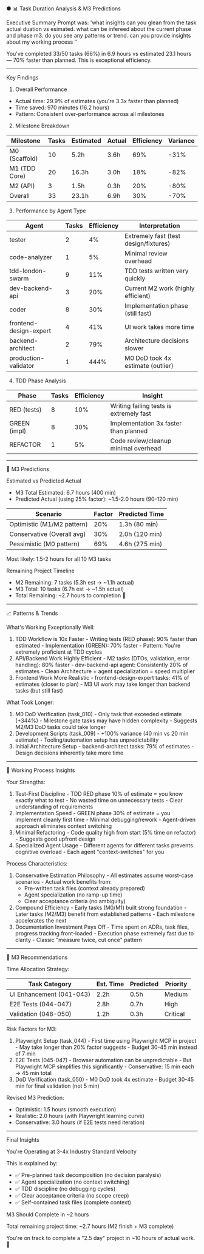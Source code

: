 ● 📊 Task Duration Analysis & M3 Predictions

  Executive Summary
    Prompt was: 'what insights can you glean from the task actual duation vs esimated. what can be infereed about the current phase and phase m3. do you see any patterns or trend. can you provide insights about my working process ''

  You've completed 33/50 tasks (66%) in 6.9 hours vs estimated 23.1 hours — 70% faster than planned. This is exceptional efficiency.

  ---
  Key Findings

  1. Overall Performance

  - Actual time: 29.9% of estimates (you're 3.3x faster than planned)
  - Time saved: 970 minutes (16.2 hours)
  - Pattern: Consistent over-performance across all milestones

  2. Milestone Breakdown

  | Milestone     | Tasks | Estimated | Actual | Efficiency | Variance |
  |---------------|-------|-----------|--------|------------|----------|
  | M0 (Scaffold) | 10    | 5.2h      | 3.6h   | 69%        | -31%     |
  | M1 (TDD Core) | 20    | 16.3h     | 3.0h   | 18%        | -82%     |
  | M2 (API)      | 3     | 1.5h      | 0.3h   | 20%        | -80%     |
  | Overall       | 33    | 23.1h     | 6.9h   | 30%        | -70%     |

  3. Performance by Agent Type

  | Agent                  | Tasks | Efficiency | Interpretation                        |
  |------------------------|-------|------------|---------------------------------------|
  | tester                 | 2     | 4%         | Extremely fast (test design/fixtures) |
  | code-analyzer          | 1     | 5%         | Minimal review overhead               |
  | tdd-london-swarm       | 9     | 11%        | TDD tests written very quickly        |
  | dev-backend-api        | 3     | 20%        | Current M2 work (highly efficient)    |
  | coder                  | 8     | 30%        | Implementation phase (still fast)     |
  | frontend-design-expert | 4     | 41%        | UI work takes more time               |
  | backend-architect      | 2     | 79%        | Architecture decisions slower         |
  | production-validator   | 1     | 444%       | M0 DoD took 4x estimate (outlier)     |

  4. TDD Phase Analysis

  | Phase        | Tasks | Efficiency | Insight                                 |
  |--------------|-------|------------|-----------------------------------------|
  | RED (tests)  | 8     | 10%        | Writing failing tests is extremely fast |
  | GREEN (impl) | 8     | 30%        | Implementation 3x faster than planned   |
  | REFACTOR     | 1     | 5%         | Code review/cleanup minimal overhead    |

  ---
  🔮 M3 Predictions

  Estimated vs Predicted Actual

  - M3 Total Estimated: 6.7 hours (400 min)
  - Predicted Actual (using 25% factor): ~1.5-2.0 hours (90-120 min)

  | Scenario                   | Factor | Predicted Time |
  |----------------------------|--------|----------------|
  | Optimistic (M1/M2 pattern) | 20%    | 1.3h (80 min)  |
  | Conservative (Overall avg) | 30%    | 2.0h (120 min) |
  | Pessimistic (M0 pattern)   | 69%    | 4.6h (275 min) |

  Most likely: 1.5-2 hours for all 10 M3 tasks

  Remaining Project Timeline

  - M2 Remaining: 7 tasks (5.3h est → ~1.1h actual)
  - M3 Total: 10 tasks (6.7h est → ~1.5h actual)
  - Total Remaining: ~2.7 hours to completion 🎯

  ---
  📈 Patterns & Trends

  What's Working Exceptionally Well:

  1. TDD Workflow is 10x Faster
    - Writing tests (RED phase): 90% faster than estimated
    - Implementation (GREEN): 70% faster
    - Pattern: You're extremely proficient at TDD cycles
  2. API/Backend Work Highly Efficient
    - M2 tasks (DTOs, validation, error handling): 80% faster
    - dev-backend-api agent: Consistently 20% of estimates
    - Clean Architecture + agent specialization = speed multiplier
  3. Frontend Work More Realistic
    - frontend-design-expert tasks: 41% of estimates (closer to plan)
    - M3 UI work may take longer than backend tasks (but still fast)

  What Took Longer:

  1. M0 DoD Verification (task_010)
    - Only task that exceeded estimate (+344%)
    - Milestone gate tasks may have hidden complexity
    - Suggests M2/M3 DoD tasks could take longer
  2. Development Scripts (task_009)
    - +100% variance (40 min vs 20 min estimate)
    - Tooling/automation setup has unpredictability
  3. Initial Architecture Setup
    - backend-architect tasks: 79% of estimates
    - Design decisions inherently take more time

  ---
  🧠 Working Process Insights

  Your Strengths:

  1. Test-First Discipline
    - TDD RED phase 10% of estimate = you know exactly what to test
    - No wasted time on unnecessary tests
    - Clear understanding of requirements
  2. Implementation Speed
    - GREEN phase 30% of estimate = you implement cleanly first time
    - Minimal debugging/rework
    - Agent-driven approach eliminates context switching
  3. Minimal Refactoring
    - Code quality high from start (5% time on refactor)
    - Suggests good upfront design
  4. Specialized Agent Usage
    - Different agents for different tasks prevents cognitive overload
    - Each agent "context-switches" for you

  Process Characteristics:

  1. Conservative Estimation Philosophy
    - All estimates assume worst-case scenarios
    - Actual work benefits from:
        - Pre-written task files (context already prepared)
      - Agent specialization (no ramp-up time)
      - Clear acceptance criteria (no ambiguity)
  2. Compound Efficiency
    - Early tasks (M0/M1) built strong foundation
    - Later tasks (M2/M3) benefit from established patterns
    - Each milestone accelerates the next
  3. Documentation Investment Pays Off
    - Time spent on ADRs, task files, progress tracking front-loaded
    - Execution phase extremely fast due to clarity
    - Classic "measure twice, cut once" pattern

  ---
  🎯 M3 Recommendations

  Time Allocation Strategy:

  | Task Category            | Est. Time | Predicted | Priority |
  |--------------------------|-----------|-----------|----------|
  | UI Enhancement (041-043) | 2.2h      | 0.5h      | Medium   |
  | E2E Tests (044-047)      | 2.8h      | 0.7h      | High     |
  | Validation (048-050)     | 1.2h      | 0.3h      | Critical |

  Risk Factors for M3:

  1. Playwright Setup (task_044)
    - First time using Playwright MCP in project
    - May take longer than 20% factor suggests
    - Budget 30-45 min instead of 7 min
  2. E2E Tests (045-047)
    - Browser automation can be unpredictable
    - But Playwright MCP simplifies this significantly
    - Conservative: 15 min each → 45 min total
  3. DoD Verification (task_050)
    - M0 DoD took 4x estimate
    - Budget 30-45 min for final validation (not 5 min)

  Revised M3 Prediction:

  - Optimistic: 1.5 hours (smooth execution)
  - Realistic: 2.0 hours (with Playwright learning curve)
  - Conservative: 3.0 hours (if E2E tests need iteration)

  ---
  Final Insights

  You're Operating at 3-4x Industry Standard Velocity

  This is explained by:
  - ✅ Pre-planned task decomposition (no decision paralysis)
  - ✅ Agent specialization (no context switching)
  - ✅ TDD discipline (no debugging cycles)
  - ✅ Clear acceptance criteria (no scope creep)
  - ✅ Self-contained task files (complete context)

  M3 Should Complete in ~2 hours

  Total remaining project time: ~2.7 hours (M2 finish + M3 complete)

  You're on track to complete a "2.5 day" project in ~10 hours of actual work. 🚀
